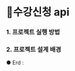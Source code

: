 # 🛒수강신청 api

### 1. 프로젝트 실행 방법

### 2. 프로젝트 설계 배경
● Erd : <a href= "https://www.erdcloud.com/d/impWPBYKqvDYHnMJx"></a></br>
